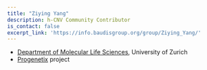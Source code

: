 ```yaml
---
title: "Ziying Yang"
description: h-CNV Community Contributor
is_contact: false
excerpt_link: 'https://info.baudisgroup.org/group/Ziying_Yang/'
---
```


* [Department of Molecular Life Sciences](https://info.baudisgroup.org/group/Ziying_Yang/), University of Zurich
* [Progenetix](http://progenetix.org) project
